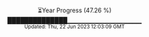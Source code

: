 <p align="center">
⏳Year Progress (47.26 %) <br>
██████████████▁▁▁▁▁▁▁▁▁▁▁▁▁▁▁▁ <br>
<sub>Updated: Thu, 22 Jun 2023 12:03:09 GMT</sub>
</p>

